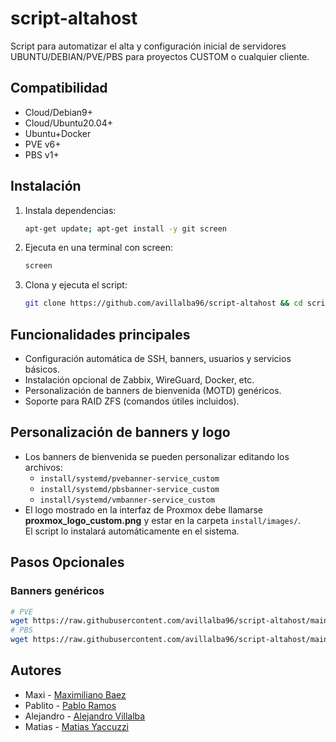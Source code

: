 # script-altahost

Script para automatizar el alta y configuración inicial de servidores UBUNTU/DEBIAN/PVE/PBS para proyectos CUSTOM o cualquier cliente.

## Compatibilidad

- Cloud/Debian9+
- Cloud/Ubuntu20.04+
- Ubuntu+Docker
- PVE v6+
- PBS v1+

## Instalación

1. Instala dependencias:

   ```bash
   apt-get update; apt-get install -y git screen
   ```

2. Ejecuta en una terminal con screen:

   ```bash
   screen
   ```

3. Clona y ejecuta el script:

   ```bash
   git clone https://github.com/avillalba96/script-altahost && cd script-altahost/install && ./altahost-start.sh
   ```

## Funcionalidades principales

- Configuración automática de SSH, banners, usuarios y servicios básicos.
- Instalación opcional de Zabbix, WireGuard, Docker, etc.
- Personalización de banners de bienvenida (MOTD) genéricos.
- Soporte para RAID ZFS (comandos útiles incluidos).

## Personalización de banners y logo

- Los banners de bienvenida se pueden personalizar editando los archivos:
  - `install/systemd/pvebanner-service_custom`
  - `install/systemd/pbsbanner-service_custom`
  - `install/systemd/vmbanner-service_custom`
- El logo mostrado en la interfaz de Proxmox debe llamarse **proxmox_logo_custom.png** y estar en la carpeta `install/images/`.  
  El script lo instalará automáticamente en el sistema.

## Pasos Opcionales

### Banners genéricos

```bash
# PVE
wget https://raw.githubusercontent.com/avillalba96/script-altahost/main/install/systemd/pvebanner-service_custom -O /usr/bin/pvebanner && chmod +x /usr/bin/pvebanner && systemctl restart pvebanner.service
# PBS
wget https://raw.githubusercontent.com/avillalba96/script-altahost/main/install/systemd/pbsbanner-service_custom -O /usr/lib/x86_64-linux-gnu/proxmox-backup/proxmox-backup-banner && chmod +x /usr/lib/x86_64-linux-gnu/proxmox-backup/proxmox-backup-banner && systemctl restart proxmox-backup-banner.service
```

## Autores

- Maxi - [Maximiliano Baez](https://github.com/MaximilianoBz)
- Pablito - [Pablo Ramos](https://github.com/avillalba96)
- Alejandro - [Alejandro Villalba](https://github.com/avillalba96)
- Matias - [Matias Yaccuzzi](https://github.com/matiassy)
